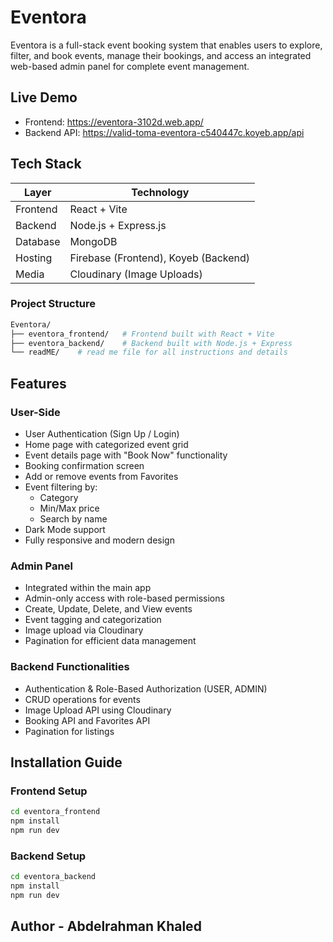 # Eventora

Eventora is a full-stack event booking system that enables users to explore, filter, and book events, manage their bookings, and access an integrated web-based admin panel for complete event management.

## Live Demo

- Frontend: https://eventora-3102d.web.app/
- Backend API: https://valid-toma-eventora-c540447c.koyeb.app/api

## Tech Stack

| Layer       | Technology                          |
|-------------|--------------------------------------|
| Frontend    | React + Vite                         |
| Backend     | Node.js + Express.js                 |
| Database    | MongoDB                              |
| Hosting     | Firebase (Frontend), Koyeb (Backend) |
| Media       | Cloudinary (Image Uploads)           |


### Project Structure

```bash
Eventora/
├── eventora_frontend/   # Frontend built with React + Vite
├── eventora_backend/    # Backend built with Node.js + Express
└── readME/    # read me file for all instructions and details
```

## Features

### User-Side

- User Authentication (Sign Up / Login)
- Home page with categorized event grid
- Event details page with "Book Now" functionality
- Booking confirmation screen
- Add or remove events from Favorites
- Event filtering by:
  - Category
  - Min/Max price
  - Search by name
- Dark Mode support
- Fully responsive and modern design

### Admin Panel

- Integrated within the main app
- Admin-only access with role-based permissions
- Create, Update, Delete, and View events
- Event tagging and categorization
- Image upload via Cloudinary
- Pagination for efficient data management

### Backend Functionalities

- Authentication & Role-Based Authorization (USER, ADMIN)
- CRUD operations for events
- Image Upload API using Cloudinary
- Booking API and Favorites API
- Pagination for listings

## Installation Guide

### Frontend Setup

```bash
cd eventora_frontend
npm install
npm run dev
```

### Backend Setup

```bash
cd eventora_backend
npm install
npm run dev
```

## Author - Abdelrahman Khaled

